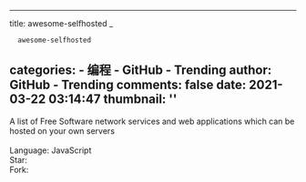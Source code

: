 
---
title: awesome-selfhosted _

      awesome-selfhosted
categories: 
    - 编程
    - GitHub - Trending
author: GitHub - Trending
comments: false
date: 2021-03-22 03:14:47
thumbnail: ''
---

<div>   
A list of Free Software network services and web applications which can be hosted on your own servers
    <br>
                            <br>Language: JavaScript
                            <br>Star: 
                            <br>Fork:   
</div>
            